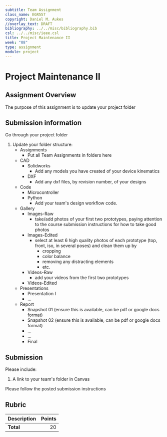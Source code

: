 ```yaml
---
subtitle: Team Assignment
class_name: EGR557
copyright: Daniel M. Aukes
//overlay_text: DRAFT
bibliography: ../../misc/bibliography.bib
csl: ../../misc/ieee.csl
title: Project Maintenance II
week: "08"
type: assignment
module: project
---
```


# Project Maintenance II

## Assignment Overview

The purpose of this assignment is to update your project folder

## Submission information
Go through your project folder

1. Update your folder structure:
    * Assignments
        * Put all Team Assignments in folders here
    * CAD
        * Solidworks
            * Add any models you have created of your device kinematics
        * DXF
            * Add any dxf files, by revision number, of your designs
    * Code
        * Microcontroller
        * Python
            * Add your team's design workflow code.
    * Gallery
        * Images-Raw 
            * take/add photos of your first two prototypes, paying attention to the course submission instructions for how to take good photos
        * Images-Edited 
            * select at least 6 high quality photos of each prototype (top, front, iso, in several poses) and clean them up by 
                * cropping
                * color balance
                * removing any distracting elements
                * etc.
        * Videos-Raw
            * add your videos from the first two prototypes
        * Videos-Edited
    * Presentations
        * Presentation I
        * ...
    * Report
        * Snapshot 01 (ensure this is available, can be pdf or google docs format)
        * Snapshot 02 (ensure this is available, can be pdf or google docs format)
        * ...
        * ...
        * Final

## Submission

Please include:

1. A link to your team's folder in Canvas

Please follow the posted submission instructions

## Rubric

| Description | Points |
|:------------|-------:|
| **Total**   |     20 |

<!--
| Team folder name |     10 |
| Folder Structure |     20 |
| Sharing settings |     20 |
-->
        
  
<!--
## Other Files

* **Glamor Shots: ** Publication worthy photos with black or white background and good lighting
* **Manufacturing files** for each iteration
    * CAD designs
    * dxf's
    * python scripts
    * anything else needed to produce the device
* **Microcontroller code** used to run your device.
* **Raw videos and images** collected each week.

## Folder Structure
* final
    * final/design
        * final/design/animations & renderings
        * final/design/python design code
    * final/device
        * final/device/device videos
        * final/device/microcontroller code
        * final/device/photos
    * final/documentation
    * final/final_videos
    * final/glamour_shots
* checkpoint_1
    * checkpoint_1/design
        * checkpoint_1/design/animations & renderings
        * checkpoint_1/design/python_design_code
    * checkpoint_1/device
        * checkpoint_1/device/device_videos
        * checkpoint_1/device/microcontroller_code
        * checkpoint_1/device/photos
    * checkpoint_1/presentation
* checkpoint_2...checkpoint_n
* -->